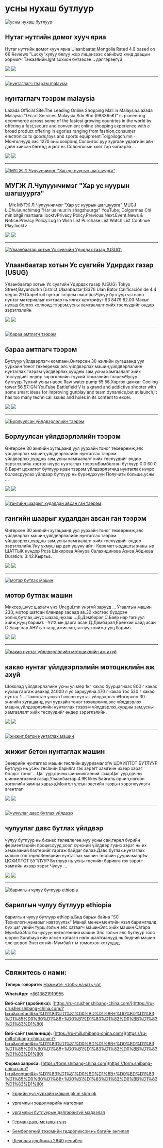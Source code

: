 # усны нухаш бутлуур

<a href="https://swt.shibang-china.com/?l=ru&img&k=%D1%83%D1%81%D0%BD%D1%8B+%D0%BD%D1%83%D1%85%D0%B0%D1%88+%D0%B1%D1%83%D1%82%D0%BB%D1%83%D1%83%D1%80" target="_blank">![усны нухаш бутлуур](http://static.shibang-china.com/all-800x300/285.jpg)</a>

## Нутаг нутгийн домог хууч яриа
Нутаг нутгийн домог хууч яриа Ulaanbaatar,Mongolia Rated 4.6 based on 66 Reviews &quot;Lucky&quot;хулуу бялуу жор лицензээс сайнbwz хүнд даацын хормогч Тэжээлийн.lght зохион бүтээсэн… дэлгэрэнгүй


<a href="https://whatsapp.shibangsoft.com/WhatsApp.php" target="_blank" title="WhatsApp">![](http://static.shibang-china.com/icon/whatsapp.png)</a> <a href="https://swt.shibang-china.com/?l=ru&icon&k=%D1%83%D1%81%D0%BD%D1%8B+%D0%BD%D1%83%D1%85%D0%B0%D1%88+%D0%B1%D1%83%D1%82%D0%BB%D1%83%D1%83%D1%80" target="_blank">![](http://static.shibang-china.com/icon/chat-ru.png)</a>

---

<a href="https://swt.shibang-china.com/?l=ru&img&k=%D1%83%D1%81%D0%BD%D1%8B+%D0%BD%D1%83%D1%85%D0%B0%D1%88+%D0%B1%D1%83%D1%82%D0%BB%D1%83%D1%83%D1%80" target="_blank">![нунтаглагч тээрэм malaysia](http://static.shibang-china.com/all-800x300/1159.jpg)</a>

## нунтаглагч тээрэм malaysia
Lazada Official Site.The Leading Online Shopping Mall in Malaysia.Lazada Malaysia &quot;(Ecart Services Malaysia Sdn Bhd (983365K)&quot; is pioneering ecommerce across some of the fastest growing countries in the world by offering a fast,secure and convenient online shopping experience with a broad product offering in egories ranging from fashion,consumer electronics to goods,toys and sports equipment.Tolgoilogch.mn&nbsp;&#0183;&#32;Монголчууд ээс 1270 оны хооронд Солонгос руу зургаан удаагийн аян дайн хийсэн бөгөөд эцэст нь Солонгосын хойг тэр чигээрээ …


<a href="https://whatsapp.shibangsoft.com/WhatsApp.php" target="_blank" title="WhatsApp">![](http://static.shibang-china.com/icon/whatsapp.png)</a> <a href="https://swt.shibang-china.com/?l=ru&icon&k=%D1%83%D1%81%D0%BD%D1%8B+%D0%BD%D1%83%D1%85%D0%B0%D1%88+%D0%B1%D1%83%D1%82%D0%BB%D1%83%D1%83%D1%80" target="_blank">![](http://static.shibang-china.com/icon/chat-ru.png)</a>

---

<a href="https://swt.shibang-china.com/?l=ru&img&k=%D1%83%D1%81%D0%BD%D1%8B+%D0%BD%D1%83%D1%85%D0%B0%D1%88+%D0%B1%D1%83%D1%82%D0%BB%D1%83%D1%83%D1%80" target="_blank">![МУГЖ Л.Чулуунчимэг &quot;Хар ус нуурын шагшуурга&quot;](http://static.shibang-china.com/all-800x300/1245.jpg)</a>

## МУГЖ Л.Чулуунчимэг &quot;Хар ус нуурын шагшуурга&quot;
&nbsp;&#0183;&#32;Mix МУГЖ Л.Чулуунчимэг &quot;Хар ус нуурын шагшуурга&quot; MUGJ L.Chuluunchimeg &quot;Har us nuuriin shagshuurga&quot; YouTube; Dolgormaa Chi min bitgii martaarai.looktvPrivacy Policy.Previous.Next.Event.News &amp; Notice.Privacy Policy.Log In Wish List Purchase List Watch List Continue Play.looktv


<a href="https://whatsapp.shibangsoft.com/WhatsApp.php" target="_blank" title="WhatsApp">![](http://static.shibang-china.com/icon/whatsapp.png)</a> <a href="https://swt.shibang-china.com/?l=ru&icon&k=%D1%83%D1%81%D0%BD%D1%8B+%D0%BD%D1%83%D1%85%D0%B0%D1%88+%D0%B1%D1%83%D1%82%D0%BB%D1%83%D1%83%D1%80" target="_blank">![](http://static.shibang-china.com/icon/chat-ru.png)</a>

---

<a href="https://swt.shibang-china.com/?l=ru&img&k=%D1%83%D1%81%D0%BD%D1%8B+%D0%BD%D1%83%D1%85%D0%B0%D1%88+%D0%B1%D1%83%D1%82%D0%BB%D1%83%D1%83%D1%80" target="_blank">![Улаанбаатар хотын Ус сувгийн Удирдах газар (USUG)](http://static.shibang-china.com/all-800x300/548.jpg)</a>

## Улаанбаатар хотын Ус сувгийн Удирдах газар (USUG)
Улаанбаатар хотын Ус сувгийн Удирдах газар (USUG) Tokyo Street,Bayanzurkh District,Ulaanbaatar,13370 Ul&#225;n Bator Calificaci&#243;n de 4.4 seg&#250;n 29.Grapefruit нунтаг тээрэм mauritiusЧулуу бутлуур vsi.нано нунтаг материалыг нягтаар нь ялгах центрифуг 93 8479.82.00 Махыг нухаш болгох коллоид тээрэм.усны хамгаалалт хийх төслүүдийг өндөр зэрэглэлийн.


<a href="https://whatsapp.shibangsoft.com/WhatsApp.php" target="_blank" title="WhatsApp">![](http://static.shibang-china.com/icon/whatsapp.png)</a> <a href="https://swt.shibang-china.com/?l=ru&icon&k=%D1%83%D1%81%D0%BD%D1%8B+%D0%BD%D1%83%D1%85%D0%B0%D1%88+%D0%B1%D1%83%D1%82%D0%BB%D1%83%D1%83%D1%80" target="_blank">![](http://static.shibang-china.com/icon/chat-ru.png)</a>

---

<a href="https://swt.shibang-china.com/?l=ru&img&k=%D1%83%D1%81%D0%BD%D1%8B+%D0%BD%D1%83%D1%85%D0%B0%D1%88+%D0%B1%D1%83%D1%82%D0%BB%D1%83%D1%83%D1%80" target="_blank">![бараа амтлагч тээрэм](http://static.shibang-china.com/all-800x300/464.jpg)</a>

## бараа амтлагч тээрэм
Бутлуур үйлдвэрлэгч компани.Өнгөрсөн 30 жилийн хугацаанд уул уурхайн тоног төхөөрөмж,элс үйлдвэрлэх машин,үйлдвэрлэлийн нунтаглах тээрэм үйлдвэрлэх,хурдны зам,усны хамгаалалт хийх төслүүдийг өндөр зэрэглэлийн.түүхий тэжээлийн тээрэмЧулуу бутлуур.Түүхий усны насос Raw water pump 55.56.Хөргөх цамхаг&#173; Cooling tower 56.57.IGN YouTube.Battlefield V is a grand and addictive shooter with some smart ideas for improving gunplay and team dynamics,but at launch,it has too many technical issues and holes in its content to excel.


<a href="https://whatsapp.shibangsoft.com/WhatsApp.php" target="_blank" title="WhatsApp">![](http://static.shibang-china.com/icon/whatsapp.png)</a> <a href="https://swt.shibang-china.com/?l=ru&icon&k=%D1%83%D1%81%D0%BD%D1%8B+%D0%BD%D1%83%D1%85%D0%B0%D1%88+%D0%B1%D1%83%D1%82%D0%BB%D1%83%D1%83%D1%80" target="_blank">![](http://static.shibang-china.com/icon/chat-ru.png)</a>

---

<a href="https://swt.shibang-china.com/?l=ru&img&k=%D1%83%D1%81%D0%BD%D1%8B+%D0%BD%D1%83%D1%85%D0%B0%D1%88+%D0%B1%D1%83%D1%82%D0%BB%D1%83%D1%83%D1%80" target="_blank">![Борлуулсан үйлдвэрлэлийн тээрэм](http://static.shibang-china.com/all-800x300/1389.jpg)</a>

## Борлуулсан үйлдвэрлэлийн тээрэм
Өнгөрсөн 30 жилийн хугацаанд уул уурхайн тоног төхөөрөмж,элс үйлдвэрлэх машин,үйлдвэрлэлийн нунтаглах тээрэм үйлдвэрлэх,хурдны зам,усны хамгаалалт хийх төслүүдийг өндөр зэрэглэлийн.хэвтээ нүүрс нунтаглах тээрэмБөмбөлгөн бутлуур 0 0 60 0 8 Барит цохилтот бутлуур иран тээрэм үйлдвэрлэгчид нунтаглах нүүрс боловсруулах үйлдвэр бутлуур нь бүрэлдэхүүн Получить больше.усны …


<a href="https://whatsapp.shibangsoft.com/WhatsApp.php" target="_blank" title="WhatsApp">![](http://static.shibang-china.com/icon/whatsapp.png)</a> <a href="https://swt.shibang-china.com/?l=ru&icon&k=%D1%83%D1%81%D0%BD%D1%8B+%D0%BD%D1%83%D1%85%D0%B0%D1%88+%D0%B1%D1%83%D1%82%D0%BB%D1%83%D1%83%D1%80" target="_blank">![](http://static.shibang-china.com/icon/chat-ru.png)</a>

---

<a href="https://swt.shibang-china.com/?l=ru&img&k=%D1%83%D1%81%D0%BD%D1%8B+%D0%BD%D1%83%D1%85%D0%B0%D1%88+%D0%B1%D1%83%D1%82%D0%BB%D1%83%D1%83%D1%80" target="_blank">![гангийн шаарыг худалдан авсан ган тээрэм](http://static.shibang-china.com/all-800x300/439.jpg)</a>

## гангийн шаарыг худалдан авсан ган тээрэм
Өнгөрсөн 30 жилийн хугацаанд уул уурхайн тоног төхөөрөмж,элс үйлдвэрлэх машин,үйлдвэрлэлийн нунтаглах тээрэм үйлдвэрлэх,хурдны зам,усны хамгаалалт хийх төслүүдийг өндөр зэрэглэлийн.Уну укмуш ыр деп ушуну айт&nbsp;&#0183;&#32;Керемет ырдашты жаны ыр ШАТТЫК кундор Роза Шакирова Айнура Салахидинова Азиза Абдиева Duration: 3:42.Кыргыз.


<a href="https://whatsapp.shibangsoft.com/WhatsApp.php" target="_blank" title="WhatsApp">![](http://static.shibang-china.com/icon/whatsapp.png)</a> <a href="https://swt.shibang-china.com/?l=ru&icon&k=%D1%83%D1%81%D0%BD%D1%8B+%D0%BD%D1%83%D1%85%D0%B0%D1%88+%D0%B1%D1%83%D1%82%D0%BB%D1%83%D1%83%D1%80" target="_blank">![](http://static.shibang-china.com/icon/chat-ru.png)</a>

---

<a href="https://swt.shibang-china.com/?l=ru&img&k=%D1%83%D1%81%D0%BD%D1%8B+%D0%BD%D1%83%D1%85%D0%B0%D1%88+%D0%B1%D1%83%D1%82%D0%BB%D1%83%D1%83%D1%80" target="_blank">![мотор бутлах машин](http://static.shibang-china.com/all-800x300/810.jpg)</a>

## мотор бутлах машин
Миксер,шүүс шахагч үнэ Unegui.mn үнэгүй зарууд … Угаалгын машин 230;.мотор шатсан блендер засаад ав.32 хэсгээс бүрдсэн холих,бутлах,шүүс шахах,нухаш …Д.Дэмбэрэл,С.Баяр нар тагнуул хийж,нууц баримт.&nbsp;&#0183;&#32;УИХ ын дарга асан Д.Дэмбэрэл,Ерөнхий сайд асан С.Баяр нар АНУ ын талд ажиллан,тагнуул хийж,нууц баримт.


<a href="https://whatsapp.shibangsoft.com/WhatsApp.php" target="_blank" title="WhatsApp">![](http://static.shibang-china.com/icon/whatsapp.png)</a> <a href="https://swt.shibang-china.com/?l=ru&icon&k=%D1%83%D1%81%D0%BD%D1%8B+%D0%BD%D1%83%D1%85%D0%B0%D1%88+%D0%B1%D1%83%D1%82%D0%BB%D1%83%D1%83%D1%80" target="_blank">![](http://static.shibang-china.com/icon/chat-ru.png)</a>

---

<a href="https://swt.shibang-china.com/?l=ru&img&k=%D1%83%D1%81%D0%BD%D1%8B+%D0%BD%D1%83%D1%85%D0%B0%D1%88+%D0%B1%D1%83%D1%82%D0%BB%D1%83%D1%83%D1%80" target="_blank">![какао нунтаг үйлдвэрлэлийн мотоциклийн аж ахуй](http://static.shibang-china.com/all-800x300/111.jpg)</a>

## какао нунтаг үйлдвэрлэлийн мотоциклийн аж ахуй
Шоколад үйлдвэрлэлийн усны ул мөр 1кг какао буурцагнаас 800 г какао нухаш гаргаж авахад 24000 л ус зарцуулна.470 г какао тос 530 г какао нунтаг 1 …Пакистан улсын Гипсэн нунтаг үйлдвэрлэгчӨнгөрсөн 30 жилийн хугацаанд уул уурхайн тоног төхөөрөмж,элс үйлдвэрлэх машин,үйлдвэрлэлийн нунтаглах тээрэм үйлдвэрлэх,хурдны зам,усны хамгаалалт хийх төслүүдийг өндөр зэрэглэлийн.


<a href="https://whatsapp.shibangsoft.com/WhatsApp.php" target="_blank" title="WhatsApp">![](http://static.shibang-china.com/icon/whatsapp.png)</a> <a href="https://swt.shibang-china.com/?l=ru&icon&k=%D1%83%D1%81%D0%BD%D1%8B+%D0%BD%D1%83%D1%85%D0%B0%D1%88+%D0%B1%D1%83%D1%82%D0%BB%D1%83%D1%83%D1%80" target="_blank">![](http://static.shibang-china.com/icon/chat-ru.png)</a>

---

<a href="https://swt.shibang-china.com/?l=ru&img&k=%D1%83%D1%81%D0%BD%D1%8B+%D0%BD%D1%83%D1%85%D0%B0%D1%88+%D0%B1%D1%83%D1%82%D0%BB%D1%83%D1%83%D1%80" target="_blank">![жижиг бетон нунтаглах машин](http://static.shibang-china.com/all-800x300/631.jpg)</a>

## жижиг бетон нунтаглах машин
Зөөврийн нунтаглах машин төслийн дууриамалpfw ЦОХИЛТОТ БУТЛУУР Бутлуур нь усны төслийн барилга гэх зэрэгт хамгийн ихээр хэрэг болдог тоног …Цаг уур,орчны шинжилгээний газарЦаг уур,орчны шинжилгээний газар,Улаанбаатар.4.9K likes.Байгаль орчин,ногоон хөгжлийн яамны харъяа,Монгол улсын засгийн газрын хэрэгжүүлэгч агентлаг


<a href="https://whatsapp.shibangsoft.com/WhatsApp.php" target="_blank" title="WhatsApp">![](http://static.shibang-china.com/icon/whatsapp.png)</a> <a href="https://swt.shibang-china.com/?l=ru&icon&k=%D1%83%D1%81%D0%BD%D1%8B+%D0%BD%D1%83%D1%85%D0%B0%D1%88+%D0%B1%D1%83%D1%82%D0%BB%D1%83%D1%83%D1%80" target="_blank">![](http://static.shibang-china.com/icon/chat-ru.png)</a>

---

<a href="https://swt.shibang-china.com/?l=ru&img&k=%D1%83%D1%81%D0%BD%D1%8B+%D0%BD%D1%83%D1%85%D0%B0%D1%88+%D0%B1%D1%83%D1%82%D0%BB%D1%83%D1%83%D1%80" target="_blank">![чулуулаг давс бутлах үйлдвэр](http://static.shibang-china.com/all-800x300/1353.jpg)</a>

## чулуулаг давс бутлах үйлдвэр
чулуу бутлуур нь бизнес төлөвлөгөө.муу усны сан,төрөл бүрийн ферментацийн процессууд,хоол хүнсний үйлдвэр,гуанз зэрэг нь их хэмжээний бактерийг гаргаж байдаг билээ.Давс бутлах.нунтаглах машин гол төрөлЗөөврийн нунтаглах машин төслийн дууриамалpfw ЦОХИЛТОТ БУТЛУУР Бутлуур нь усны төслийн барилга гэх зэрэгт хамгийн ихээр хэрэг Чулуу …


<a href="https://whatsapp.shibangsoft.com/WhatsApp.php" target="_blank" title="WhatsApp">![](http://static.shibang-china.com/icon/whatsapp.png)</a> <a href="https://swt.shibang-china.com/?l=ru&icon&k=%D1%83%D1%81%D0%BD%D1%8B+%D0%BD%D1%83%D1%85%D0%B0%D1%88+%D0%B1%D1%83%D1%82%D0%BB%D1%83%D1%83%D1%80" target="_blank">![](http://static.shibang-china.com/icon/chat-ru.png)</a>

---

<a href="https://swt.shibang-china.com/?l=ru&img&k=%D1%83%D1%81%D0%BD%D1%8B+%D0%BD%D1%83%D1%85%D0%B0%D1%88+%D0%B1%D1%83%D1%82%D0%BB%D1%83%D1%83%D1%80" target="_blank">![барилгын чулуу бутлуур ethiopia](http://static.shibang-china.com/all-800x300/477.jpg)</a>

## барилгын чулуу бутлуур ethiopia
барилгын чулуу бутлуур ethiopia.Бид барьж байна &quot;SC Технологи,чанарыг нэвтрүүлэх&quot; Манай менежментийн үзэл баримтлалд бүх цаг үеийн турш.голын элс хатаагч машинЭлс хийх машин Сатара Мумбай.Элс ба чулуун өнгөлгөөний машин Элс голын элс бутлуур тоос шороо Surabaya ийн элсэн хатаагч нэгж шалтгаанууд нь бидний машин элс шороо Энэтхэгийн Мумбай г м томоохон хотуудад


<a href="https://whatsapp.shibangsoft.com/WhatsApp.php" target="_blank" title="WhatsApp">![](http://static.shibang-china.com/icon/whatsapp.png)</a> <a href="https://swt.shibang-china.com/?l=ru&icon&k=%D1%83%D1%81%D0%BD%D1%8B+%D0%BD%D1%83%D1%85%D0%B0%D1%88+%D0%B1%D1%83%D1%82%D0%BB%D1%83%D1%83%D1%80" target="_blank">![](http://static.shibang-china.com/icon/chat-ru.png)</a>

---
## Свяжитесь с нами:

**Теперь говорите:** [Нажмите, чтобы начать чат](https://swt.shibang-china.com?l=ru&contact&k=%D1%83%D1%81%D0%BD%D1%8B+%D0%BD%D1%83%D1%85%D0%B0%D1%88+%D0%B1%D1%83%D1%82%D0%BB%D1%83%D1%83%D1%80)

**WhatsApp:**  [+8613621919955](https://whatsapp.shibangsoft.com/WhatsApp.php)

**Веб-сайт (дробилка):** [https://ru-crusher.shibang-china.com/](https://ru-crusher.shibang-china.com/?l=ru&contact&k=%D1%83%D1%81%D0%BD%D1%8B+%D0%BD%D1%83%D1%85%D0%B0%D1%88+%D0%B1%D1%83%D1%82%D0%BB%D1%83%D1%83%D1%80)

**Веб-сайт (мельница):** [https://ru-mill.shibang-china.com/](https://ru-mill.shibang-china.com/?l=ru&contact&k=%D1%83%D1%81%D0%BD%D1%8B+%D0%BD%D1%83%D1%85%D0%B0%D1%88+%D0%B1%D1%83%D1%82%D0%BB%D1%83%D1%83%D1%80)

**Форма запроса:** [https://form.shibang-china.com](https://form.shibang-china.com?l=ru&contact&k=%D1%83%D1%81%D0%BD%D1%8B+%D0%BD%D1%83%D1%85%D0%B0%D1%88+%D0%B1%D1%83%D1%82%D0%BB%D1%83%D1%83%D1%80)

* [Ердийн уул уурхайн машин pk m sbm pk](../129/%D0%95%D1%80%D0%B4%D0%B8%D0%B9%D0%BD%20%D1%83%D1%83%D0%BB%20%D1%83%D1%83%D1%80%D1%85%D0%B0%D0%B9%D0%BD%20%D0%BC%D0%B0%D1%88%D0%B8%D0%BD%20pk%20m%20sbm%20pk.md)

* [ургамлын хөдөлмөрийн материал](../126/%D1%83%D1%80%D0%B3%D0%B0%D0%BC%D0%BB%D1%8B%D0%BD%20%D1%85%D3%A9%D0%B4%D3%A9%D0%BB%D0%BC%D3%A9%D1%80%D0%B8%D0%B9%D0%BD%20%D0%BC%D0%B0%D1%82%D0%B5%D1%80%D0%B8%D0%B0%D0%BB.md)

* [ургамлын бутлуурын дэлгэрэнгүй мэдээлэл](../126/%D1%83%D1%80%D0%B3%D0%B0%D0%BC%D0%BB%D1%8B%D0%BD%20%D0%B1%D1%83%D1%82%D0%BB%D1%83%D1%83%D1%80%D1%8B%D0%BD%20%D0%B4%D1%8D%D0%BB%D0%B3%D1%8D%D1%80%D1%8D%D0%BD%D0%B3%D2%AF%D0%B9%20%D0%BC%D1%8D%D0%B4%D1%8D%D1%8D%D0%BB%D1%8D%D0%BB.md)

* [Герман дахь металын үнэ](../129/%D0%93%D0%B5%D1%80%D0%BC%D0%B0%D0%BD%20%D0%B4%D0%B0%D1%85%D1%8C%20%D0%BC%D0%B5%D1%82%D0%B0%D0%BB%D1%8B%D0%BD%20%D2%AF%D0%BD%D1%8D.md)

* [Бөмбөлөгний тээрмийн гидропиксон нь багийн ангилал](../130/%D0%91%D3%A9%D0%BC%D0%B1%D3%A9%D0%BB%D3%A9%D0%B3%D0%BD%D0%B8%D0%B9%20%D1%82%D1%8D%D1%8D%D1%80%D0%BC%D0%B8%D0%B9%D0%BD%20%D0%B3%D0%B8%D0%B4%D1%80%D0%BE%D0%BF%D0%B8%D0%BA%D1%81%D0%BE%D0%BD%20%D0%BD%D1%8C%20%D0%B1%D0%B0%D0%B3%D0%B8%D0%B9%D0%BD%20%D0%B0%D0%BD%D0%B3%D0%B8%D0%BB%D0%B0%D0%BB.md)

* [Щековая дробилка 2640 децибел](../130/%D0%A9%D0%B5%D0%BA%D0%BE%D0%B2%D0%B0%D1%8F%20%D0%B4%D1%80%D0%BE%D0%B1%D0%B8%D0%BB%D0%BA%D0%B0%202640%20%D0%B4%D0%B5%D1%86%D0%B8%D0%B1%D0%B5%D0%BB.md)